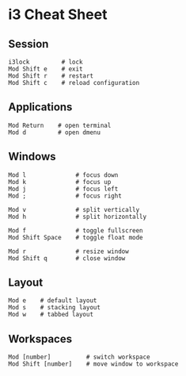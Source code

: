 # i3 Cheat Sheet

## Session
```Shell
i3lock         # lock
Mod Shift e    # exit
Mod Shift r    # restart
Mod Shift c    # reload configuration
```

## Applications
```Shell
Mod Return    # open terminal
Mod d         # open dmenu
```

## Windows
```Shell
Mod l              # focus down
Mod k              # focus up
Mod j              # focus left
Mod ;              # focus right

Mod v              # split vertically
Mod h	           # split horizontally

Mod f              # toggle fullscreen
Mod Shift Space    # toggle float mode

Mod r              # resize window
Mod Shift q        # close window
```

## Layout
```Shell
Mod e    # default layout
Mod s    # stacking layout
Mod w    # tabbed layout
```

## Workspaces
```Shell
Mod [number]          # switch workspace
Mod Shift [number]    # move window to workspace
```
